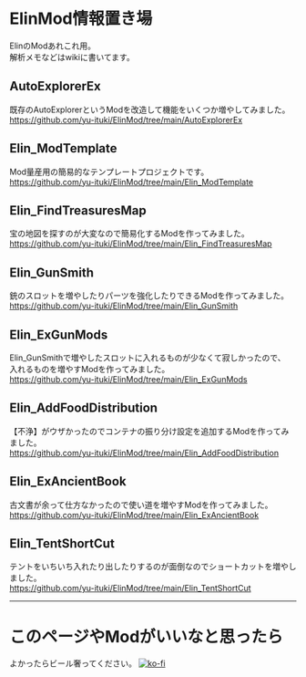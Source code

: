 # ElinMod情報置き場
ElinのModあれこれ用。   
解析メモなどはwikiに書いてます。   

## AutoExplorerEx
既存のAutoExplorerというModを改造して機能をいくつか増やしてみました。   
https://github.com/yu-ituki/ElinMod/tree/main/AutoExplorerEx  

## Elin_ModTemplate
Mod量産用の簡易的なテンプレートプロジェクトです。  
https://github.com/yu-ituki/ElinMod/tree/main/Elin_ModTemplate

## Elin_FindTreasuresMap
宝の地図を探すのが大変なので簡易化するModを作ってみました。  
https://github.com/yu-ituki/ElinMod/tree/main/Elin_FindTreasuresMap

## Elin_GunSmith
銃のスロットを増やしたりパーツを強化したりできるModを作ってみました。  
https://github.com/yu-ituki/ElinMod/tree/main/Elin_GunSmith  

## Elin_ExGunMods
Elin_GunSmithで増やしたスロットに入れるものが少なくて寂しかったので、   
入れるものを増やすModを作ってみました。   
https://github.com/yu-ituki/ElinMod/tree/main/Elin_ExGunMods  

## Elin_AddFoodDistribution
【不浄】がウザかったのでコンテナの振り分け設定を追加するModを作ってみました。    
https://github.com/yu-ituki/ElinMod/tree/main/Elin_AddFoodDistribution    
  
## Elin_ExAncientBook
古文書が余って仕方なかったので使い道を増やすModを作ってみました。  
https://github.com/yu-ituki/ElinMod/tree/main/Elin_ExAncientBook  
  
## Elin_TentShortCut
テントをいちいち入れたり出したりするのが面倒なのでショートカットを増やしました。  
https://github.com/yu-ituki/ElinMod/tree/main/Elin_TentShortCut  


----

# このページやModがいいなと思ったら
よかったらビール奢ってください。
[![ko-fi](https://ko-fi.com/img/githubbutton_sm.svg)](https://ko-fi.com/C1C619ZTM8)
